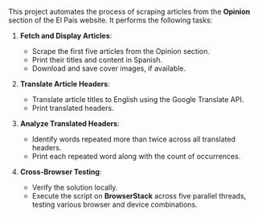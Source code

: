 This project automates the process of scraping articles from the **Opinion** section of the El País website. It performs the following tasks:

1. **Fetch and Display Articles**:
   - Scrape the first five articles from the Opinion section.
   - Print their titles and content in Spanish.
   - Download and save cover images, if available.

2. **Translate Article Headers**:
   - Translate article titles to English using the Google Translate API.
   - Print translated headers.

3. **Analyze Translated Headers**:
   - Identify words repeated more than twice across all translated headers.
   - Print each repeated word along with the count of occurrences.

4. **Cross-Browser Testing**:
   - Verify the solution locally.
   - Execute the script on **BrowserStack** across five parallel threads, testing various browser and device combinations.
